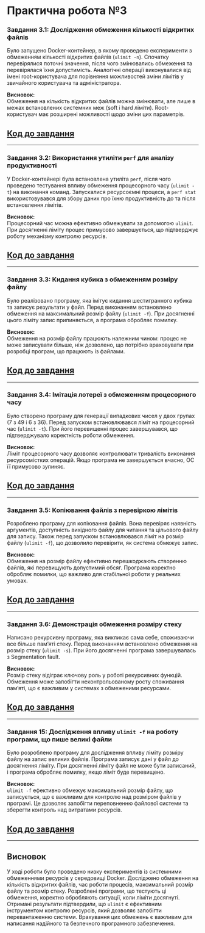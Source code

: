 # Практична робота №3

### Завдання 3.1: Дослідження обмеження кількості відкритих файлів
Було запущено Docker-контейнер, в якому проведено експерименти з обмеженням кількості відкритих файлів (`ulimit -n`). Спочатку перевірялися поточні значення, після чого змінювались обмеження та перевірялася їхня допустимість. Аналогічні операції виконувалися від імені root-користувача для порівняння можливостей зміни лімітів у звичайного користувача та адміністратора.

**Висновок:**  
Обмеження на кількість відкритих файлів можна змінювати, але лише в межах встановлених системних меж (soft і hard ліміти). Root-користувач має розширені можливості щодо зміни цих параметрів.

## [Код до завдання](Ex1.c)

---

### Завдання 3.2: Використання утиліти `perf` для аналізу продуктивності
У Docker-контейнері була встановлена утиліта `perf`, після чого проведено тестування впливу обмеження процесорного часу (`ulimit -t`) на виконання команд. Запускалися ресурсоємні процеси, а `perf stat` використовувався для збору даних про їхню продуктивність до та після встановлення лімітів.

**Висновок:**  
Процесорний час можна ефективно обмежувати за допомогою `ulimit`. При досягненні ліміту процес примусово завершується, що підтверджує роботу механізму контролю ресурсів.

## [Код до завдання](Ex2.c)

---

### Завдання 3.3: Кидання кубика з обмеженням розміру файлу
Було реалізовано програму, яка імітує кидання шестигранного кубика та записує результати у файл. Перед виконанням встановлено обмеження на максимальний розмір файлу (`ulimit -f`). При досягненні цього ліміту запис припиняється, а програма обробляє помилку.

**Висновок:**  
Обмеження на розмір файлу працюють належним чином: процес не може записувати більше, ніж дозволено, що потрібно враховувати при розробці програм, що працюють із файлами.

## [Код до завдання](Ex3.c)

---

### Завдання 3.4: Імітація лотереї з обмеженням процесорного часу
Було створено програму для генерації випадкових чисел у двох групах (7 з 49 і 6 з 36). Перед запуском встановлювався ліміт на процесорний час (`ulimit -t`). При його перевищенні процес завершувався, що підтверджувало коректність роботи обмеження.

**Висновок:**  
Ліміт процесорного часу дозволяє контролювати тривалість виконання ресурсомістких операцій. Якщо програма не завершується вчасно, ОС її примусово зупиняє.

## [Код до завдання](Ex4.c)

---

### Завдання 3.5: Копіювання файлів з перевіркою лімітів
Розроблено програму для копіювання файлів. Вона перевіряє наявність аргументів, доступність вихідного файлу для читання та цільового файлу для запису. Також перед запуском встановлювався ліміт на розмір файлу (`ulimit -f`), що дозволило перевірити, як система обмежує запис.

**Висновок:**  
Обмеження на розмір файлу ефективно перешкоджають створенню файлів, які перевищують допустимий обсяг. Програма коректно обробляє помилки, що важливо для стабільної роботи у реальних умовах.

## [Код до завдання](Ex5.c)

---

### Завдання 3.6: Демонстрація обмеження розміру стеку
Написано рекурсивну програму, яка викликає сама себе, споживаючи все більше пам’яті стеку. Перед виконанням встановлено обмеження на розмір стеку (`ulimit -s`). При його досягненні програма завершувалась з Segmentation fault.

**Висновок:**  
Розмір стеку відіграє ключову роль у роботі рекурсивних функцій. Обмеження може запобігти неконтрольованому росту споживання пам’яті, що є важливим у системах з обмеженими ресурсами.

## [Код до завдання](Ex6.c)
---

### Завдання 15: Дослідження впливу `ulimit -f` на роботу програми, що пише великі файли
Було розроблено програму для дослідження впливу ліміту розміру файлу на запис великих файлів. Програма записує дані у файл до досягнення ліміту. При досягненні ліміту файл не може бути записаний, і програма обробляє помилку, якщо ліміт буде перевищено.

**Висновок:**  
`ulimit -f` ефективно обмежує максимальний розмір файлу, що записується, що є важливим для контролю над розміром файлів у програмі. Це дозволяє запобігти переповненню файлової системи та зберегти контроль над витратами ресурсів.

## [Код до завдання](Var15.c)
---

## Висновок
У ході роботи було проведено низку експериментів із системними обмеженнями ресурсів у середовищі Docker. Досліджено обмеження на кількість відкритих файлів, час роботи процесів, максимальний розмір файлу та розмір стеку. Розроблені програми, що тестують ці обмеження, коректно обробляють ситуації, коли ліміти досягнуті. Отримані результати підтвердили, що `ulimit` є ефективним інструментом контролю ресурсів, який дозволяє запобігти перевантаженню системи. Врахування цих обмежень є важливим для написання надійного та безпечного програмного забезпечення.
